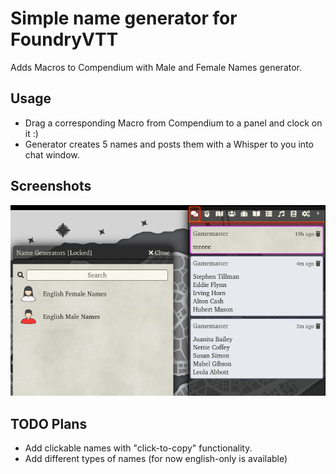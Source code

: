 # Simple name generator for FoundryVTT
Adds Macros to Compendium with Male and Female Names generator.

## Usage
- Drag a corresponding Macro from Compendium to a panel and clock on it  :)
- Generator creates 5 names and posts them with a Whisper to you into chat window.

## Screenshots
![alt usage][usage]

## TODO Plans
- Add clickable names with "click-to-copy" functionality.
- Add different types of names (for now english-only is available)

[usage]: ./screenshots/usage.png